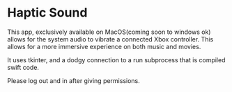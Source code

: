 # Haptic Sound

This app, exclusively available on MacOS(coming soon to windows ok) allows for the system audio to vibrate a connected Xbox controller. This allows for a more immersive experience on both music and movies.

It uses tkinter, and a dodgy connection to a run subprocess that is compiled swift code.

Please log out and in after giving permissions.
